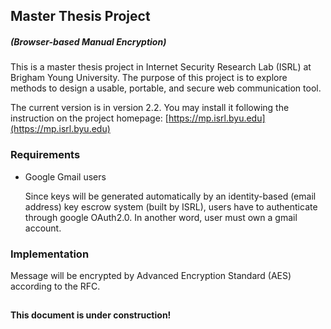
## Master Thesis Project ##
##### (Browser-based Manual Encryption) #####

This is a master thesis project in Internet Security Research Lab (ISRL) at Brigham Young University. The purpose of this project is to explore methods to design a usable, portable, and secure web communication tool. 

The current version is in version 2.2. You may install it following the instruction on the project homepage: [https://mp.isrl.byu.edu](https://mp.isrl.byu.edu)

### Requirements ###
- Google Gmail users

	Since keys will be generated automatically by an identity-based (email address) key escrow system (built by ISRL), users have to authenticate through google OAuth2.0. In another word, user must own a gmail account.

### Implementation ###
Message will be encrypted by Advanced Encryption Standard (AES) according to the RFC.

## ##
**This document is under construction!**